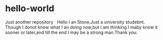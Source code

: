# hello-world
Just another repository
    Hello I an Stone.Just a university studebnt.
    Though I donot know what I an doing now,but I am thinking I maby know it sooner or later,and till the end I may be a strong man.Thank you.
